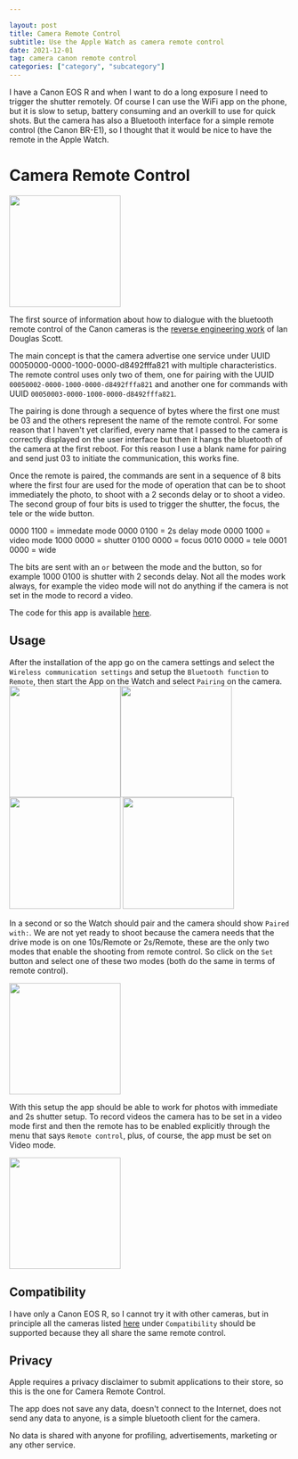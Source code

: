 ```yaml
---

layout: post
title: Camera Remote Control
subtitle: Use the Apple Watch as camera remote control
date: 2021-12-01
tag: camera canon remote control
categories: ["category", "subcategory"]
---
```


I have a Canon EOS R and when I want to do a long exposure I need to trigger the shutter remotely. Of course I can use the WiFi app on the phone, but it is slow to setup, battery consuming and an overkill to use for quick shots. But the camera has also a Bluetooth interface for a simple remote control (the Canon BR-E1), so I thought that it would be nice to have the remote in the Apple Watch.

# Camera Remote Control

<img src="/assets/img/crc-app-01.png"  width="200"/>

The first source of information about how to dialogue with the bluetooth remote control of the Canon cameras is the [reverse engineering work](https://iandouglasscott.com/2018/07/04/canon-dslr-bluetooth-remote-protocol/) of Ian Douglas Scott.

The main concept is that the camera advertise one service under UUID 00050000-0000-1000-0000-d8492fffa821 with multiple characteristics. The remote control uses only two of them, one for pairing with the UUID `00050002-0000-1000-0000-d8492fffa821` and another one for commands with UUID `00050003-0000-1000-0000-d8492fffa821`. 

The pairing is done through a sequence of bytes where the first one must be 03 and the others represent the name of the remote control. For some reason that I haven't yet clarified, every name that I passed to the camera is correctly displayed on the user interface but then it hangs the bluetooth of the camera at the first reboot. For this reason I use a blank name for pairing and send just 03 to initiate the communication, this works fine.

Once the remote is paired, the commands are sent in a sequence of 8 bits where the first four are used for the mode of operation that can be to shoot immediately the photo, to shoot with a 2 seconds delay or to shoot a video. The second group of four bits is used to trigger the shutter, the focus, the tele or the wide button. 

0000 1100 = immedate mode
0000 0100 = 2s delay mode
0000 1000 = video mode
1000 0000 = shutter
0100 0000 = focus
0010 0000 = tele
0001 0000 = wide

The bits are sent with an `or` between the mode and the button, so for example 1000 0100 is shutter with 2 seconds delay. Not all the modes work always, for example the video mode will not do anything if the camera is not set in the mode to record a video.

The code for this app is available [here](https://github.com/emanuelelaface/cameraremotecontrol).

## Usage

After the installation of the app go on the camera settings and select the `Wireless communication settings` and setup the `Bluetooth function` to `Remote`, then start the App on the Watch and select `Pairing` on the camera. 
<img src="/assets/img/crc-camera-01.png"  width="200"/><img src="/assets/img/crc-camera-02.png"  width="200"/><img src="/assets/img/crc-camera-03.png"  width="200"/> <img src="/assets/img/crc-camera-04.png"  width="200"/>

In a second or so the Watch should pair and the camera should show `Paired with:`. We are not yet ready to shoot because the camera needs that the drive mode is on one 10s/Remote or 2s/Remote, these are the only two modes that enable the shooting from remote control. So click on the `Set` button and select one of these two modes (both do the same in terms of remote control).

<img src="/assets/img/crc-camera-06.png"  width="200"/>

With this setup the app should be able to work for photos with immediate and 2s shutter setup. To record videos the camera has to be set in a video mode first and then the remote has to be enabled explicitly through the menu that says `Remote control`, plus, of course, the app must be set on Video mode.

<img src="/assets/img/crc-camera-05.png"  width="200"/>

## Compatibility

I have only a Canon EOS R, so I cannot try it with other cameras, but in principle all the cameras listed [here](https://shop.usa.canon.com/shop/en/catalog/wireless-remote-control-br-e1) under `Compatibility` should be supported because they all share the same remote control.

## Privacy

Apple requires a privacy disclaimer to submit applications to their store, so this is the one for Camera Remote Control.

The app does not save any data, doesn't connect to the Internet, does not send any data to anyone, is a simple bluetooth client for the camera.

No data is shared with anyone for profiling, advertisements, marketing or any other service.
